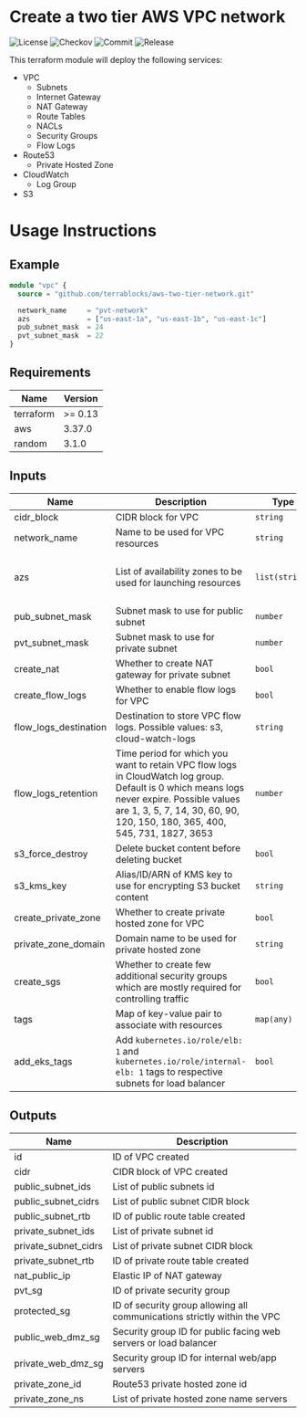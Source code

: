 # Create a two tier AWS VPC network

![License](https://img.shields.io/github/license/terrablocks/aws-two-tier-network?style=for-the-badge) ![Checkov](https://img.shields.io/github/workflow/status/terrablocks/aws-two-tier-network/checkov/master?label=checkov&style=for-the-badge) ![Commit](https://img.shields.io/github/last-commit/terrablocks/aws-two-tier-network?style=for-the-badge) ![Release](https://img.shields.io/github/v/release/terrablocks/aws-two-tier-network?style=for-the-badge)

This terraform module will deploy the following services:
- VPC
  - Subnets
  - Internet Gateway
  - NAT Gateway
  - Route Tables
  - NACLs
  - Security Groups
  - Flow Logs
- Route53
  - Private Hosted Zone
- CloudWatch
  - Log Group
- S3

# Usage Instructions
## Example
```terraform
module "vpc" {
  source = "github.com/terrablocks/aws-two-tier-network.git"

  network_name     = "pvt-network"
  azs              = ["us-east-1a", "us-east-1b", "us-east-1c"]
  pub_subnet_mask  = 24
  pvt_subnet_mask  = 22
}
```

## Requirements

| Name | Version |
|------|---------|
| terraform | >= 0.13 |
| aws | 3.37.0 |
| random | 3.1.0 |

## Inputs

| Name | Description | Type | Default | Required |
|------|-------------|------|---------|:--------:|
| cidr_block | CIDR block for VPC | `string` | `"10.0.0.0/16"` | no |
| network_name | Name to be used for VPC resources | `string` | n/a | yes |
| azs | List of availability zones to be used for launching resources | `list(string)` | <pre>[<br>  "us-east-1a",<br>  "us-east-1b"<br>]</pre> | no |
| pub_subnet_mask | Subnet mask to use for public subnet | `number` | `24` | no |
| pvt_subnet_mask | Subnet mask to use for private subnet | `number` | `24` | no |
| create_nat | Whether to create NAT gateway for private subnet | `bool` | `true` | no |
| create_flow_logs | Whether to enable flow logs for VPC | `bool` | `true` | no |
| flow_logs_destination | Destination to store VPC flow logs. Possible values: s3, cloud-watch-logs | `string` | `"cloud-watch-logs"` | no |
| flow_logs_retention | Time period for which you want to retain VPC flow logs in CloudWatch log group. Default is 0 which means logs never expire. Possible values are 1, 3, 5, 7, 14, 30, 60, 90, 120, 150, 180, 365, 400, 545, 731, 1827, 3653 | `number` | `0` | no |
| s3_force_destroy | Delete bucket content before deleting bucket | `bool` | `true` | no |
| s3_kms_key | Alias/ID/ARN of KMS key to use for encrypting S3 bucket content | `string` | `"alias/aws/s3"` | no |
| create_private_zone | Whether to create private hosted zone for VPC | `bool` | `false` | no |
| private_zone_domain | Domain name to be used for private hosted zone | `string` | `"server.internal.com"` | no |
| create_sgs | Whether to create few additional security groups which are mostly required for controlling traffic | `bool` | `true` | no |
| tags | Map of key-value pair to associate with resources | `map(any)` | `{}` | no |
| add_eks_tags | Add `kubernetes.io/role/elb: 1` and `kubernetes.io/role/internal-elb: 1` tags to respective subnets for load balancer | `bool` | `false` | no |

## Outputs

| Name | Description |
|------|-------------|
| id | ID of VPC created |
| cidr | CIDR block of VPC created |
| public_subnet_ids | List of public subnets id |
| public_subnet_cidrs | List of public subnet CIDR block |
| public_subnet_rtb | ID of public route table created |
| private_subnet_ids | List of private subnet id |
| private_subnet_cidrs | List of private subnet CIDR block |
| private_subnet_rtb | ID of private route table created |
| nat_public_ip | Elastic IP of NAT gateway |
| pvt_sg | ID of private security group |
| protected_sg | ID of security group allowing all communications strictly within the VPC |
| public_web_dmz_sg | Security group ID for public facing web servers or load balancer |
| private_web_dmz_sg | Security group ID for internal web/app servers |
| private_zone_id | Route53 private hosted zone id |
| private_zone_ns | List of private hosted zone name servers |
